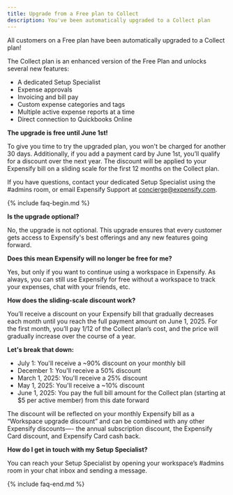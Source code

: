 ```yaml
---
title: Upgrade from a Free plan to Collect
description: You've been automatically upgraded to a Collect plan
---
```


All customers on a Free plan have been automatically upgraded to a Collect plan!

The Collect plan is an enhanced version of the Free Plan and unlocks several new features: 
- A dedicated Setup Specialist
- Expense approvals
- Invoicing and bill pay
- Custom expense categories and tags
- Multiple active expense reports at a time
- Direct connection to Quickbooks Online

**The upgrade is free until June 1st!** 

To give you time to try the upgraded plan, you won't be charged for another 30 days. Additionally, if you add a payment card by June 1st, you’ll qualify for a discount over the next year. The discount will be applied to your Expensify bill on a sliding scale for the first 12 months on the Collect plan.  

If you have questions, contact your dedicated Setup Specialist using the #admins room, or email Expensify Support at concierge@expensify.com.

{% include faq-begin.md %}

**Is the upgrade optional?**

No, the upgrade is not optional. This upgrade ensures that every customer gets access to Expensify's best offerings and any new features going forward. 

**Does this mean Expensify will no longer be free for me?** 

Yes, but only if you want to continue using a workspace in Expensify. As always, you can still use Expensify for free without a workspace to track your expenses, chat with your friends, etc.

**How does the sliding-scale discount work?**

You’ll receive a discount on your Expensify bill that gradually decreases each month until you reach the full payment amount on June 1, 2025. For the first month, you’ll pay 1/12 of the Collect plan’s cost, and the price will gradually increase over the course of a year. 

**Let's break that down:**
- July 1: You'll receive a ~90% discount on your monthly bill
- December 1: You'll receive a 50% discount
- March 1, 2025: You'll receive a 25% discount
- May 1, 2025: You'll receive a ~10% discount
- June 1, 2025: You pay the full bill amount for the Collect plan (starting at $5 per active member) from this date forward

The discount will be reflected on your monthly Expensify bill as a “Workspace upgrade discount” and can be combined with any other Expensify discounts—- the annual subscription discount, the Expensify Card discount, and Expensify Card cash back.

**How do I get in touch with my Setup Specialist?** 

You can reach your Setup Specialist by opening your workspace’s #admins room in your chat inbox and sending a message.

{% include faq-end.md %}
